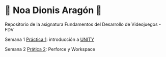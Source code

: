 # :cactus: Noa Dionis Aragón :cactus: 
Repositorio de la asignatura Fundamentos del Desarrollo de Videojuegos - FDV

Semana 1 [Práctica 1](https://github.com/Errasiada/NoaDionisFDV/tree/FDV-Practice): introducción a [UNITY](https://unity.com/es)

Semana 2 [Prática 2](https://github.com/Errasiada/FDV_2): Perforce y Workspace
